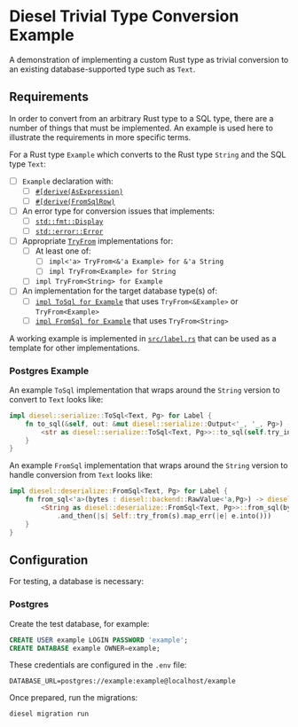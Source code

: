 # Diesel Trivial Type Conversion Example

A demonstration of implementing a custom Rust type as trivial conversion to
an existing database-supported type such as `Text`.

## Requirements

In order to convert from an arbitrary Rust type to a SQL type, there are a
number of things that must be implemented. An example is used here to
illustrate the requirements in more specific terms.

For a Rust type `Example` which converts to the Rust type `String`
and the SQL type `Text`:

- [ ] `Example` declaration with:
  - [ ] [`#[derive(AsExpression)`](https://docs.diesel.rs/2.0.x/diesel/expression/derive.AsExpression.html)
  - [ ] [`#[derive(FromSqlRow)`](https://docs.diesel.rs/2.0.x/diesel/deserialize/derive.FromSqlRow.html)
- [ ] An error type for conversion issues that implements:
  - [ ] [`std::fmt::Display`](https://doc.rust-lang.org/std/fmt/trait.Display.html)
  - [ ] [`std::error::Error`](https://doc.rust-lang.org/std/fmt/struct.Error.html)
- [ ] Appropriate [`TryFrom`](https://doc.rust-lang.org/std/convert/trait.TryFrom.html) implementations for:
  - [ ] At least one of:
    - [ ] `impl<'a> TryFrom<&'a Example> for &'a String`
    - [ ] `impl TryFrom<Example> for String`
  - [ ] `impl TryFrom<String> for Example`
- [ ] An implementation for the target database type(s) of:
  - [ ] [`impl ToSql for Example`](https://docs.diesel.rs/2.0.x/diesel/serialize/trait.ToSql.html) that uses `TryFrom<&Example>` or `TryFrom<Example>`
  - [ ] [`impl FromSql for Example`](https://docs.diesel.rs/2.0.x/diesel/deserialize/trait.FromSql.html) that uses `TryFrom<String>`

A working example is implemented in [`src/label.rs`](src/label.rs) that can be
used as a template for other implementations.

### Postgres Example

An example `ToSql` implementation that wraps around the `String` version to
convert to `Text` looks like:

```rust
impl diesel::serialize::ToSql<Text, Pg> for Label {
    fn to_sql(&self, out: &mut diesel::serialize::Output<'_, '_, Pg>) -> diesel::serialize::Result {
        <str as diesel::serialize::ToSql<Text, Pg>>::to_sql(self.try_into()?, &mut out.reborrow())
    }
}
```

An example `FromSql` implementation that wraps around the `String` version to
handle conversion from `Text` looks like:

```rust
impl diesel::deserialize::FromSql<Text, Pg> for Label {
    fn from_sql<'a>(bytes : diesel::backend::RawValue<'a,Pg>) -> diesel::deserialize::Result<Self> {
        <String as diesel::deserialize::FromSql<Text, Pg>>::from_sql(bytes)
            .and_then(|s| Self::try_from(s).map_err(|e| e.into()))
    }
}
```

## Configuration

For testing, a database is necessary:

### Postgres

Create the test database, for example:

```sql
CREATE USER example LOGIN PASSWORD 'example';
CREATE DATABASE example OWNER=example;
```

These credentials are configured in the `.env` file:

```
DATABASE_URL=postgres://example:example@localhost/example
```

Once prepared, run the migrations:

```shell
diesel migration run
```
